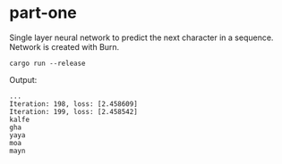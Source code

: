# part-one

Single layer neural network to predict the next character in a sequence.
Network is created with Burn.

```
cargo run --release
```

Output:

```
...
Iteration: 198, loss: [2.458609]
Iteration: 199, loss: [2.458542]
kalfe
gha
yaya
moa
mayn
```